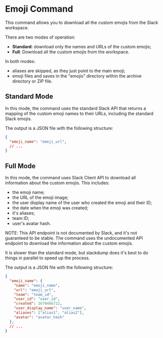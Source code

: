 # Emoji Command
This command allows you to download all the custom emojis from the Slack
workspace.

There are two modes of operation:
- **Standard**: download only the names and URLs of the custom emojis;
- **Full**: Download all the custom emojis from the workspace.

In both modes:
- aliases are skipped, as they just point to the main emoji;
- emoji files and saves in the "emojis" directory within the archive directory
  or ZIP file.


## Standard Mode
In this mode, the command uses the standard Slack API that returns a mapping
of the custom emoji names to their URLs, including the standard Slack emojis.

The output is a JSON file with the following structure:
```json
{
  "emoji_name": "emoji_url",
  // ...
}
```

## Full Mode
In this mode, the command uses Slack Client API to download all information
about the custom emojis.  This includes:
- the emoji name;
- the URL of the emoji image;
- the user display name of the user who created the emoji and their ID;
- the date when the emoji was created;
- it's aliases;
- team ID;
- user's avatar hash.

NOTE: This API endpoint is not documented by Slack, and it's not guaranteed to
be stable.  The command uses the undocumented API endpoint to download the
information about the custom emojis.

It is slower than the standard mode, but slackdump does it's best to do things
in parallel to speed up the process.

The output is a JSON file with the following structure:

```json
{
  "emoji_name": {
    "name": "emoji_name",
    "url": "emoji_url",
    "team": "team_id",
    "user_id": "user_id",
    "created": 1670466722,
    "user_display_name": "user_name",
    "aliases": ["alias1", "alias2"],
    "avatar": "avatar_hash"
  },
  // ...
}
```

